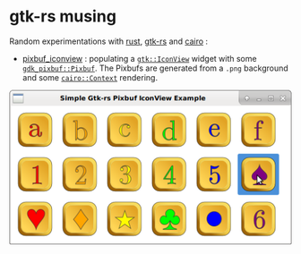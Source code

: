 # gtk-rs musing
Random experimentations with [rust](https://www.rust-lang.org/), [gtk-rs](http://gtk-rs.org) and [cairo](https://www.cairographics.org) :

 * [pixbuf_iconview](https://github.com/foenyx/gtk_rs_musing/blob/master/src/pixbuf_iconview.rs) :
 populating a [`gtk::IconView`](http://gtk-rs.org/docs/gtk/struct.IconView.html) widget
 with some [`gdk_pixbuf::Pixbuf`](http://gtk-rs.org/docs/gdk_pixbuf/struct.Pixbuf.html).
 The Pixbufs are generated from a `.png` background and some 
 [`cairo::Context`](http://gtk-rs.org/docs/cairo/struct.Context.html) rendering.
 
 ![screenshot](screenshots/pixbuf_iconview.png)
 
 
